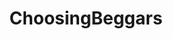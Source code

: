 ---
title: ChoosingBeggars
crosslinks:
- AskReddit
- vegan
- KitchenConfidential
- worldnews
- xkcd
- psychology
- rickandmorty
- jesuschristreddit
- narcissism
- facepalm
- politics
- findom
- fatlogic
- asktrp
- sadcringe
- rage
- WTF
- woooosh
- todayilearned
- juggalo
---